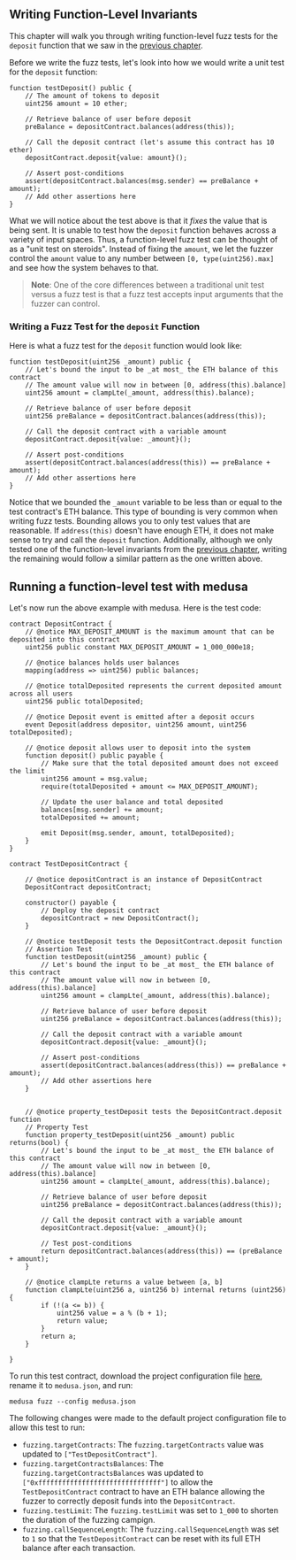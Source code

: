 ## Writing Function-Level Invariants

This chapter will walk you through writing function-level fuzz tests for the `deposit` function that we saw in the [previous chapter](./invariants.md#function-level-invariants).

Before we write the fuzz tests, let's look into how we would write a unit test for the `deposit` function:

```solidity
function testDeposit() public {
    // The amount of tokens to deposit
    uint256 amount = 10 ether;

    // Retrieve balance of user before deposit
    preBalance = depositContract.balances(address(this));

    // Call the deposit contract (let's assume this contract has 10 ether)
    depositContract.deposit{value: amount}();

    // Assert post-conditions
    assert(depositContract.balances(msg.sender) == preBalance + amount);
    // Add other assertions here
}
```

What we will notice about the test above is that it _fixes_ the value that is being sent. It is unable to test how the
`deposit` function behaves across a variety of input spaces. Thus, a function-level fuzz test can be thought of as a
"unit test on steroids". Instead of fixing the `amount`, we let the fuzzer control the `amount` value to any number between
`[0, type(uint256).max]` and see how the system behaves to that.

> **Note**: One of the core differences between a traditional unit test versus a fuzz test is that a fuzz test accepts input arguments that the fuzzer can control.

### Writing a Fuzz Test for the `deposit` Function

Here is what a fuzz test for the `deposit` function would look like:

```solidity
function testDeposit(uint256 _amount) public {
    // Let's bound the input to be _at most_ the ETH balance of this contract
    // The amount value will now in between [0, address(this).balance]
    uint256 amount = clampLte(_amount, address(this).balance);

    // Retrieve balance of user before deposit
    uint256 preBalance = depositContract.balances(address(this));

    // Call the deposit contract with a variable amount
    depositContract.deposit{value: _amount}();

    // Assert post-conditions
    assert(depositContract.balances(address(this)) == preBalance + amount);
    // Add other assertions here
}
```

Notice that we bounded the `_amount` variable to be less than or equal to the test contract's ETH balance.
This type of bounding is very common when writing fuzz tests. Bounding allows you to only test values that are reasonable.
If `address(this)` doesn't have enough ETH, it does not make sense to try and call the `deposit` function. Additionally,
although we only tested one of the function-level invariants from the [previous chapter](./invariants.md), writing the remaining
would follow a similar pattern as the one written above.

## Running a function-level test with medusa

Let's now run the above example with medusa. Here is the test code:

```solidity
contract DepositContract {
    // @notice MAX_DEPOSIT_AMOUNT is the maximum amount that can be deposited into this contract
    uint256 public constant MAX_DEPOSIT_AMOUNT = 1_000_000e18;

    // @notice balances holds user balances
    mapping(address => uint256) public balances;

    // @notice totalDeposited represents the current deposited amount across all users
    uint256 public totalDeposited;

    // @notice Deposit event is emitted after a deposit occurs
    event Deposit(address depositor, uint256 amount, uint256 totalDeposited);

    // @notice deposit allows user to deposit into the system
    function deposit() public payable {
        // Make sure that the total deposited amount does not exceed the limit
        uint256 amount = msg.value;
        require(totalDeposited + amount <= MAX_DEPOSIT_AMOUNT);

        // Update the user balance and total deposited
        balances[msg.sender] += amount;
        totalDeposited += amount;

        emit Deposit(msg.sender, amount, totalDeposited);
    }
}

contract TestDepositContract {

    // @notice depositContract is an instance of DepositContract
    DepositContract depositContract;

    constructor() payable {
        // Deploy the deposit contract
        depositContract = new DepositContract();
    }

    // @notice testDeposit tests the DepositContract.deposit function
    // Assertion Test
    function testDeposit(uint256 _amount) public {
        // Let's bound the input to be _at most_ the ETH balance of this contract
        // The amount value will now in between [0, address(this).balance]
        uint256 amount = clampLte(_amount, address(this).balance);

        // Retrieve balance of user before deposit
        uint256 preBalance = depositContract.balances(address(this));

        // Call the deposit contract with a variable amount
        depositContract.deposit{value: _amount}();

        // Assert post-conditions
        assert(depositContract.balances(address(this)) == preBalance + amount);
        // Add other assertions here
    }


    // @notice property_testDeposit tests the DepositContract.deposit function
    // Property Test
    function property_testDeposit(uint256 _amount) public returns(bool) {
        // Let's bound the input to be _at most_ the ETH balance of this contract
        // The amount value will now in between [0, address(this).balance]
        uint256 amount = clampLte(_amount, address(this).balance);

        // Retrieve balance of user before deposit
        uint256 preBalance = depositContract.balances(address(this));

        // Call the deposit contract with a variable amount
        depositContract.deposit{value: _amount}();

        // Test post-conditions
        return depositContract.balances(address(this)) == (preBalance + amount);
    }

    // @notice clampLte returns a value between [a, b]
    function clampLte(uint256 a, uint256 b) internal returns (uint256) {
        if (!(a <= b)) {
            uint256 value = a % (b + 1);
            return value;
        }
        return a;
    }

}
```

To run this test contract, download the project configuration file [here](../static/function_level_testing_medusa.json),
rename it to `medusa.json`, and run:

```
medusa fuzz --config medusa.json
```

The following changes were made to the default project configuration file to allow this test to run:

- `fuzzing.targetContracts`: The `fuzzing.targetContracts` value was updated to `["TestDepositContract"]`.
- `fuzzing.targetContractsBalances`: The `fuzzing.targetContractsBalances` was updated to `["0xfffffffffffffffffffffffffffffff"]`
  to allow the `TestDepositContract` contract to have an ETH balance allowing the fuzzer to correctly deposit funds into the
  `DepositContract`.
- `fuzzing.testLimit`: The `fuzzing.testLimit` was set to `1_000` to shorten the duration of the fuzzing campign.
- `fuzzing.callSequenceLength`: The `fuzzing.callSequenceLength` was set to `1` so that the `TestDepositContract` can be
  reset with its full ETH balance after each transaction.
